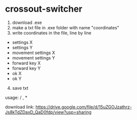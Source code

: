 # crossout-switcher

1. download .exe
2. make a txt file in .exe folder with name "coordinates" 
3. write coordinates in the file, line by line
  - settings X
  - settings Y
  - movement settings X
  - movement settings Y
  - forward key X 
  - forward key Y
  - ok X 
  - ok Y 
4. save txt

usage: / , *


download link: https://drive.google.com/file/d/15uZGOJzathrz-Js8kTdZDaxD_QaD0fdp/view?usp=sharing

